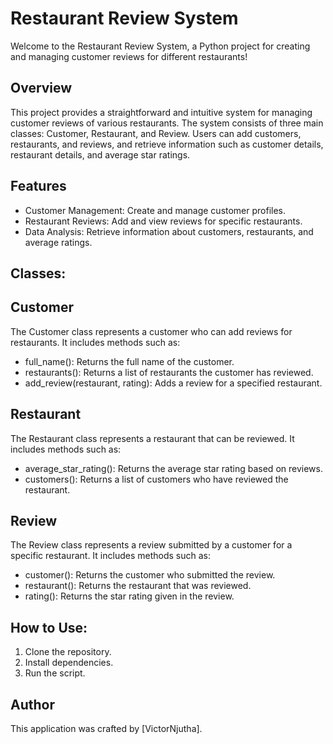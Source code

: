 # Restaurant Review System
Welcome to the Restaurant Review System, a Python project for creating and managing customer reviews for different restaurants!

## Overview
This project provides a straightforward and intuitive system for managing customer reviews of various restaurants. The system consists of three main classes: Customer, Restaurant, and Review. Users can add customers, restaurants, and reviews, and retrieve information such as customer details, restaurant details, and average star ratings.

## Features
- Customer Management: Create and manage customer profiles.
- Restaurant Reviews: Add and view reviews for specific restaurants.
- Data Analysis: Retrieve information about customers, restaurants, and average ratings.

## Classes:

## Customer
The Customer class represents a customer who can add reviews for restaurants. It includes methods such as:

- full_name(): Returns the full name of the customer.
- restaurants(): Returns a list of restaurants the customer has reviewed.
- add_review(restaurant, rating): Adds a review for a specified restaurant.

## Restaurant
The Restaurant class represents a restaurant that can be reviewed. It includes methods such as:

- average_star_rating(): Returns the average star rating based on reviews.
- customers(): Returns a list of customers who have reviewed the restaurant.

## Review
The Review class represents a review submitted by a customer for a specific restaurant. It includes methods such as:

- customer(): Returns the customer who submitted the review.
- restaurant(): Returns the restaurant that was reviewed.
- rating(): Returns the star rating given in the review.

## How to Use:

1. Clone the repository.
2. Install dependencies.
3. Run the script.

## Author
This application was crafted by [VictorNjutha].
